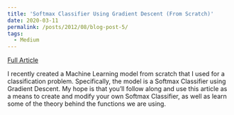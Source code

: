```yaml
---
title: 'Softmax Classifier Using Gradient Descent (From Scratch)'
date: 2020-03-11 
permalink: /posts/2012/08/blog-post-5/
tags:
  - Medium 
---
```


<a href='https://medium.com/datadriveninvestor/softmax-classifier-using-gradient-descent-and-early-stopping-7a2bb99f8500'>Full Article</a>

I recently created a Machine Learning model from scratch that I used for a classification problem. Specifically, the model is a Softmax Classifier using Gradient Descent. My hope is that you’ll follow along and use this article as a means to create and modify your own Softmax Classifier, as well as learn some of the theory behind the functions we are using.


